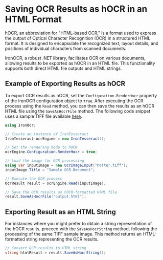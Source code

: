 # Saving OCR Results as hOCR in an HTML Format

hOCR, an abbreviation for "HTML-based OCR," is a format used to express the output of Optical Character Recognition (OCR) in a structured HTML format. It is designed to encapsulate the recognized text, layout details, and positions of individual characters from scanned documents.

IronOCR, a robust .NET library, facilitates OCR on various documents, allowing results to be exported as hOCR in an HTML file. This functionality supports both direct HTML file outputs and HTML strings.

## Example of Exporting Results as hOCR

To export OCR results as hOCR, set the `Configuration.RenderHocr` property of the IronOCR configuration object to `true`. After executing the OCR process using the `Read` method, you can then save the results as an hOCR HTML file using the `SaveAsHocrFile` method. The following code snippet uses a sample TIFF file available [here](https://ironsoftware.com/static-assets/ocr/how-to/html-export/Potter.tiff).

```cs
using IronOcr;

// Create an instance of IronTesseract
IronTesseract ocrEngine = new IronTesseract();

// Set the rendering mode to hOCR
ocrEngine.Configuration.RenderHocr = true;

// Load the image for OCR processing
using var inputImage = new OcrImageInput("Potter.tiff");
inputImage.Title = "Sample OCR Document";

// Execute the OCR process
OcrResult result = ocrEngine.Read(inputImage);

// Save the OCR results as hOCR-formatted HTML file
result.SaveAsHocrFile("output.html");
```

## Exporting Result as an HTML String

For instances where you might prefer to obtain a string representation of the hOCR results, proceed with the `SaveAsHocrString` method, following the processing of the same TIFF sample image. This method returns an HTML-formatted string representing the OCR results.

```cs
// Convert OCR results to HTML string
string htmlResult = result.SaveAsHocrString();
```